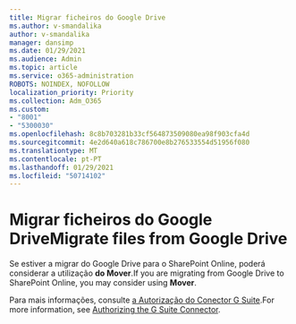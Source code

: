 ```yaml
---
title: Migrar ficheiros do Google Drive
ms.author: v-smandalika
author: v-smandalika
manager: dansimp
ms.date: 01/29/2021
ms.audience: Admin
ms.topic: article
ms.service: o365-administration
ROBOTS: NOINDEX, NOFOLLOW
localization_priority: Priority
ms.collection: Adm_O365
ms.custom:
- "8001"
- "5300030"
ms.openlocfilehash: 8c8b703281b33cf564873509080ea98f903cfa4d
ms.sourcegitcommit: 4e2d640a618c786700e8b276533554d51956f080
ms.translationtype: MT
ms.contentlocale: pt-PT
ms.lasthandoff: 01/29/2021
ms.locfileid: "50714102"
---
```

# <a name="migrate-files-from-google-drive"></a><span data-ttu-id="376c5-102">Migrar ficheiros do Google Drive</span><span class="sxs-lookup"><span data-stu-id="376c5-102">Migrate files from Google Drive</span></span>

<span data-ttu-id="376c5-103">Se estiver a migrar do Google Drive para o SharePoint Online, poderá considerar a utilização **do Mover**.</span><span class="sxs-lookup"><span data-stu-id="376c5-103">If you are migrating from Google Drive to SharePoint Online, you may consider using **Mover**.</span></span>

<span data-ttu-id="376c5-104">Para mais informações, consulte [a Autorização do Conector G Suite](https://docs.microsoft.com/sharepointmigration/mover-gsuite).</span><span class="sxs-lookup"><span data-stu-id="376c5-104">For more information, see [Authorizing the G Suite Connector](https://docs.microsoft.com/sharepointmigration/mover-gsuite).</span></span>
